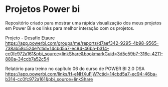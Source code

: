 # Projetos Power bi

Repositório criado para mostrar uma rápida visualização dos meus projetos em Power Bi e os links para melhor interação com os projetos.

Projeto - Desafio Etaure
https://app.powerbi.com/groups/me/reports/d7aef342-9295-4b98-9565-738ab58c524e?ctid=14cbd5a7-ec94-46ba-b314-cc0fc972a161&pbi_source=linkShare&bookmarkGuid=3d5c59b7-316c-4211-880a-34ccb7a52c54

Relatório para treino no capítulo 06 do curso de POWER BI 2.0 DSA
https://app.powerbi.com/links/H-eNHXuFjW?ctid=14cbd5a7-ec94-46ba-b314-cc0fc972a161&pbi_source=linkShare
